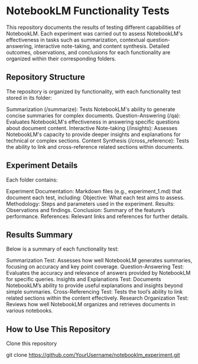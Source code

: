 # NotebookLM Functionality Tests
This repository documents the results of testing different capabilities of NotebookLM. Each experiment was carried out to assess NotebookLM's effectiveness in tasks such as summarization, contextual question-answering, interactive note-taking, and content synthesis. Detailed outcomes, observations, and conclusions for each functionality are organized within their corresponding folders.

## Repository Structure
The repository is organized by functionality, with each functionality test stored in its folder:

Summarization (/summarize): Tests NotebookLM's ability to generate concise summaries for complex documents.
Question-Answering (/qa): Evaluates NotebookLM's effectiveness in answering specific questions about document content.
Interactive Note-taking (/insights): Assesses NotebookLM's capacity to provide deeper insights and explanations for technical or complex sections.
Content Synthesis (/cross_reference): Tests the ability to link and cross-reference related sections within documents.

## Experiment Details
Each folder contains:

Experiment Documentation: Markdown files (e.g., experiment_1.md) that document each test, including:
Objective: What each test aims to assess.
Methodology: Steps and parameters used in the experiment.
Results: Observations and findings.
Conclusion: Summary of the feature’s performance.
References: Relevant links and references for further details.

## Results Summary
Below is a summary of each functionality test:

Summarization Test: Assesses how well NotebookLM generates summaries, focusing on accuracy and key point coverage.
Question-Answering Test: Evaluates the accuracy and relevance of answers provided by NotebookLM for specific queries.
Insights and Explanations Test: Documents NotebookLM’s ability to provide useful explanations and insights beyond simple summaries.
Cross-Referencing Test: Tests the tool’s ability to link related sections within the content effectively.
Research Organization Test: Reviews how well NotebookLM organizes and retrieves documents in various notebooks.

## How to Use This Repository
Clone this repository

git clone https://github.com/YourUsername/notebooklm_experiment.git






